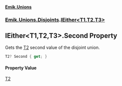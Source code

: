 #### [Emik.Unions](index.md 'index')
### [Emik.Unions.Disjoints](Emik.Unions.Disjoints.md 'Emik.Unions.Disjoints').[IEither&lt;T1,T2,T3&gt;](IEither{T1,T2,T3}.md 'Emik.Unions.Disjoints.IEither<T1,T2,T3>')

## IEither<T1,T2,T3>.Second Property

Gets the [T2](IEither{T1,T2,T3}.md#Emik.Unions.Disjoints.IEither_T1,T2,T3_.T2 'Emik.Unions.Disjoints.IEither<T1,T2,T3>.T2') second value of the disjoint union.

```csharp
T2? Second { get; }
```

#### Property Value
[T2](IEither{T1,T2,T3}.md#Emik.Unions.Disjoints.IEither_T1,T2,T3_.T2 'Emik.Unions.Disjoints.IEither<T1,T2,T3>.T2')